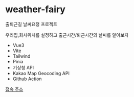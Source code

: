 # weather-fairy
출퇴근길 날씨요정 프로젝트

우리집,회사위치를 설정하고 출근시간/퇴근시간의 날씨를 알아보자

- Vue3
- Vite
- Tailwind
- Pinia
- 기상청 API
- Kakao Map Geocoding API
- Github Action

[접속 주소](https://twkim8548.github.io/weather-fairy/)
